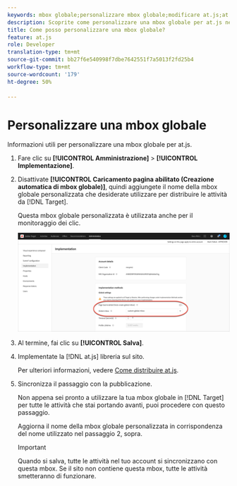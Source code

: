 ```yaml
---
keywords: mbox globale;personalizzare mbox globale;modificare at.js;at.js;implementare at.js
description: Scoprite come personalizzare una mbox globale per at.js nella pagina Amministrazione-implementazione di  Adobe Target.
title: Come posso personalizzare una mbox globale?
feature: at.js
role: Developer
translation-type: tm+mt
source-git-commit: bb27f6e540998f7dbe7642551f7a5013f2fd25b4
workflow-type: tm+mt
source-wordcount: '179'
ht-degree: 50%

---
```



# Personalizzare una mbox globale

Informazioni utili per personalizzare una mbox globale per at.js.

1. Fare clic su **[!UICONTROL Amministrazione]** > **[!UICONTROL Implementazione]**.

1. Disattivate **[!UICONTROL Caricamento pagina abilitato (Creazione automatica di mbox globale)]**, quindi aggiungete il nome della mbox globale personalizzata che desiderate utilizzare per distribuire le attività da [!DNL Target].

   Questa mbox globale personalizzata è utilizzata anche per il monitoraggio dei clic.

   ![custom-global-mbox](/help/c-implementing-target/c-implementing-target-for-client-side-web/t-mbox-download/c-understanding-global-mbox/assets/custom-global-mbox.png)

1. Al termine, fai clic su **[!UICONTROL Salva]**.

1. Implementate la [!DNL at.js] libreria sul sito.

   Per ulteriori informazioni, vedere [Come distribuire at.js](/help/c-implementing-target/c-implementing-target-for-client-side-web/how-to-deployatjs/how-to-deployatjs.md).

1. Sincronizza il passaggio con la pubblicazione.

   Non appena sei pronto a utilizzare la tua mbox globale in [!DNL Target] per tutte le attività che stai portando avanti, puoi procedere con questo passaggio.

   Aggiorna il nome della mbox globale personalizzata in corrispondenza del nome utilizzato nel passaggio 2, sopra.

   >[!IMPORTANT]
   >
   >Quando si salva, tutte le attività nel tuo account si sincronizzano con questa mbox. Se il sito non contiene questa mbox, tutte le attività smetteranno di funzionare.

